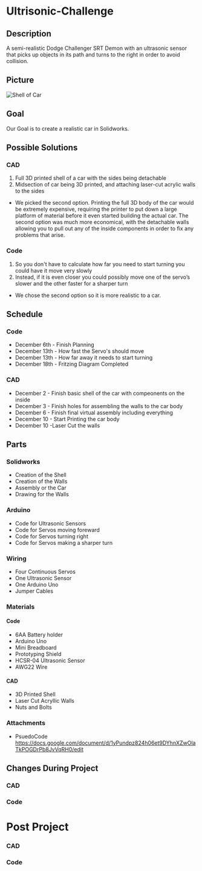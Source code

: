 # Ultrisonic-Challenge

## Description 

A semi-realistic Dodge Challenger SRT  Demon with an ultrasonic sensor that picks up objects in its path and turns to the right in order to avoid collision.

## Picture

![Shell of Car](https://lh6.googleusercontent.com/CkJlYhsXQAjbptlFUzJ50KT8anF-K2JSYp-2tQ9huOfhPNiQLyK-rWR6ar6Yb3Al5NS5c6PaDaQunu7UCmQp0g4k_tEnLgoBX30lx4iHeRVAONL4bpSpO4dN7Oa3BBK-Zp9b4MH9)

## Goal 

Our Goal is to create a realistic car in Solidworks.

## Possible Solutions 

### CAD 
1) Full 3D printed shell of a car with the sides being detachable
2) Midsection of car being 3D printed, and attaching laser-cut acrylic walls to the sides

* We picked the second option. Printing the full 3D body of the car would be extremely expensive, requiring the printer to put down a large platform of material before it even started building the actual car. The second option was much more economical, with the detachable walls allowing you to pull out any of the inside components in order to fix any problems that arise.

### Code 

1) So you don't have to calculate how far you need to start turning you could have it move very slowly
2) Instead, if it is even closer you could possibly move one of the servo’s slower and the other faster for a sharper turn 

* We chose the second option so it is more realistic to a car.  

## Schedule

### Code

* December 6th - Finish Planning 
* December 13th - How fast the Servo's should move
* December 13th - How far away it needs to start turning
* December 18th - Fritzing Diagram Completed

### CAD 

* December 2 - Finish basic shell of the car with compeonents on the inside 
* December 3 - Finish holes for assembling the walls to the car body 
* December 6 - Finish final virtual assembly including everything
* December 10 - Start Printing the car body
* December 10 -Laser Cut the walls

## Parts

### Solidworks

* Creation of the Shell
* Creation of the Walls
* Assembly or the Car
* Drawing for the Walls

### Arduino 

* Code for Ultrasonic Sensors 
* Code for Servos moving foreward
* Code for Servos turning right 
* Code for Servos making a sharper turn

### Wiring 

* Four Continuous Servos 
* One Ultrasonic Sensor
* One Arduino Uno
* Jumper Cables

### Materials

#### Code

* 6AA Battery holder
* Arduino Uno
* Mini Breadboard
* Prototyping Shield
* HCSR-04 Ultrasonic Sensor
* AWG22 Wire

#### CAD

* 3D Printed Shell 
* Laser Cut Acryllic Walls
* Nuts and Bolts

### Attachments 

* PsuedoCode https://docs.google.com/document/d/1yPundpz824h06et9DYhnXZwOlaTkPOGDrPb8JvVqRH0/edit

## Changes During Project

### CAD 


### Code

# Post Project 

### CAD 


### Code
